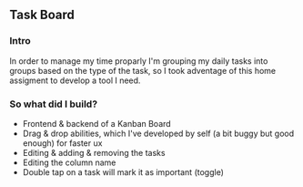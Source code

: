 ## Task Board

### Intro
In order to manage my time proparly I'm grouping my daily tasks into groups based on the type of the task, 
so I took adventage of this home assigment to develop a tool I need.

### So what did I build?
- Frontend & backend of a Kanban Board
- Drag & drop abilities, which I've developed by self (a bit buggy but good enough) for faster ux
- Editing & adding & removing the tasks
- Editing the column name
- Double tap on a task will mark it as important (toggle)